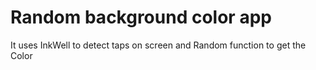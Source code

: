# Random background color app
It uses InkWell to detect taps on screen and Random function to get the Color
